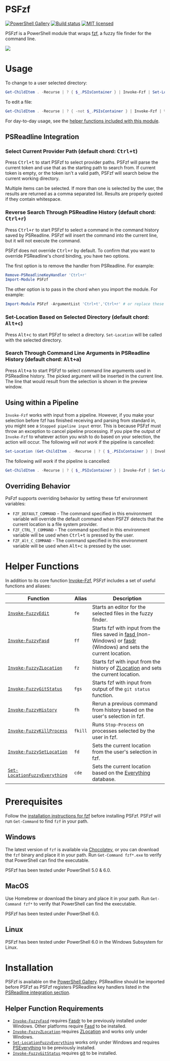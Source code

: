 # PSFzf
[![PowerShell Gallery](https://img.shields.io/powershellgallery/v/PSFzf.svg)](https://www.powershellgallery.com/packages/PSFzf)
[![Build status](https://github.com/kelleyma49/PSFzf/workflows/CI/badge.svg)](https://github.com/kelleyma49/PSFzf/actions)
[![MIT licensed](https://img.shields.io/badge/license-MIT-blue.svg)](https://github.com/kelleyma49/PSFzf/blob/master/LICENSE)


PSFzf is a PowerShell module that wraps [fzf](https://github.com/junegunn/fzf), a fuzzy file finder for the command line.

![](https://raw.github.com/kelleyma49/PSFzf/master/docs/PSFzfExample.gif)

# Usage
To change to a user selected directory:

```powershell
Get-ChildItem . -Recurse | ? { $_.PSIsContainer } | Invoke-Fzf | Set-Location
```

To edit a file:

```powershell
Get-ChildItem . -Recurse | ? { -not $_.PSIsContainer } | Invoke-Fzf | % { notepad $_ }
```

For day-to-day usage, see the [helper functions included with this module](https://github.com/kelleyma49/PSFzf#helper-functions).

## PSReadline Integration
### Select Current Provider Path (default chord: <kbd>Ctrl+t</kbd>) 
Press <kbd>Ctrl+t</kbd> to start PSFzf to select provider paths.  PSFzf will parse the current token and use that as the starting path to search from.  If current token is empty, or the token isn't a valid path, PSFzf will search below the current working directory.  

Multiple items can be selected.  If more than one is selected by the user, the results are returned as a comma separated list.  Results are properly quoted if they contain whitespace.

### Reverse Search Through PSReadline History (default chord: <kbd>Ctrl+r</kbd>)

Press <kbd>Ctrl+r</kbd> to start PSFzf to select a command in the command history saved by PSReadline.  PSFzf will insert the command into the current line, but it will not execute the command.

PSFzf does not override <kbd>Ctrl+r</kbd> by default.  To confirm that you want to override PSReadline's chord binding, you have two options.

The first option is to remove the handler from PSReadline.  For example:

```powershell
Remove-PSReadlineKeyHandler 'Ctrl+r'
Import-Module PSFzf
```

The other option is to pass in the chord when you import the module.  For example:

```powershell
Import-Module PSFzf -ArgumentList 'Ctrl+t','Ctrl+r' # or replace these strings with your preferred bindings
``` 
### Set-Location Based on Selected Directory (default chord: <kbd>Alt+c</kbd>)

Press <kbd>Alt+c</kbd> to start PSFzf to select a directory.  `Set-Location` will be called with the selected directory.

### Search Through Command Line Arguments in PSReadline History (default chord: <kbd>Alt+a</kbd>)

Press <kbd>Alt+a</kbd> to start PSFzf to select command line arguments used in PSReadline history.  The picked argument will be inserted in the current line.  The line that would result from the selection is shown in the preview window.

## Using within a Pipeline
`Invoke-Fzf` works with input from a pipeline.  However, if you make your selection before fzf has finished receiving and parsing from standard in, you might see a ```Stopped pipeline input``` error.  This is because PSFzf must throw an exception to cancel pipeline processing.  If you pipe the output of `Invoke-Fzf` to whatever action you wish to do based on your selection, the action will occur.  The following *will not work* if the pipeline is cancelled:

```powershell
Set-Location (Get-ChildItem . -Recurse | ? { $_.PSIsContainer } | Invoke-Fzf)
```

The following *will work* if the pipeline is cancelled:

```powershell
Get-ChildItem . -Recurse | ? { $_.PSIsContainer } | Invoke-Fzf | Set-Location
```

## Overriding Behavior
PsFzf supports overriding behavior by setting these fzf environment variables:
* `FZF_DEFAULT_COMMAND` - The command specified in this environment variable will override the default command when PSFZF detects that the current location is a file system provider.
* `FZF_CTRL_T_COMMAND` - The command specified in this environment variable will be used when <kbd>Ctrl+t</kbd> is pressed by the user.
* `FZF_Alt_C_COMMAND` - The command specified in this environment variable will be used when <kbd>Alt+c</kbd> is pressed by the user.

# Helper Functions
In addition to its core function [Invoke-Fzf](docs/Invoke-Fzf.md), PSFzf includes a set of useful functions and aliases:


| Function                                                             | Alias      | Description
| ---------------------------------------------------------------------| ---------- | ---------------------------------------------------------------------------------------------------------------------------------------------------------------------------------------- |
| [`Invoke-FuzzyEdit`](docs/Invoke-FuzzyEdit.md)                       | `fe`       | Starts an editor for the selected files in the fuzzy finder.
| [`Invoke-FuzzyFasd`](docs/Invoke-FuzzyFasd.md)                       | `ff`       | Starts fzf with input from the files saved in [fasd ](https://github.com/clvv/fasd)(non-Windows) or [fasdr](https://github.com/kelleyma49/fasdr) (Windows) and sets the current location.
| [`Invoke-FuzzyZLocation`](docs/Invoke-FuzzyZLocation.md)             | `fz`       | Starts fzf with input from the history of [ZLocation](https://github.com/vors/ZLocation) and sets the current location.
| [`Invoke-FuzzyGitStatus`](docs/Invoke-FuzzyGitStatus.md)             | `fgs`      |  Starts fzf with input from output of the `git status` function.
| [`Invoke-FuzzyHistory`](docs/Invoke-FuzzyHistory.md)                 | `fh`       | Rerun a previous command from history based on the user's selection in fzf.
| [`Invoke-FuzzyKillProcess`](docs/Invoke-FuzzyKillProcess.md)         | `fkill`    | Runs `Stop-Process` on processes selected by the user in fzf.
| [`Invoke-FuzzySetLocation`](docs/Invoke-FuzzySetLocation.md)         | `fd`       | Sets the current location from the user's selection in fzf.
| [`Set-LocationFuzzyEverything`](docs/Set-LocationFuzzyEverything.md) | `cde`      | Sets the current location based on the [Everything](https://www.voidtools.com/) database.

# Prerequisites
Follow the [installation instructions for fzf](https://github.com/junegunn/fzf#installation) before installing PSFzf.   PSFzf will run `Get-Command` to find `fzf` in your path.  

## Windows
The latest version of `fzf` is available via [Chocolatey](https://chocolatey.org/packages/fzf), or you can download the `fzf` binary and place it in your path.  Run `Get-Command fzf*.exe` to verify that PowerShell can find the executable.

PSFzf has been tested under PowerShell 5.0 & 6.0.

## MacOS
Use Homebrew or download the binary and place it in your path.  Run `Get-Command fzf*` to verify that PowerShell can find the executable.

PSFzf has been tested under PowerShell 6.0.

## Linux
PSFzf has been tested under PowerShell 6.0 in the Windows Subsystem for Linux.

# Installation
PSFzf is available on the [PowerShell Gallery](https://www.powershellgallery.com/packages/PSFzf).  PSReadline should be imported before PSFzf as PSFzf registers PSReadline key handlers listed in the [PSReadline integration section](https://github.com/kelleyma49/PSFzf#psreadline-integration).

## Helper Function Requirements
* [`Invoke-FuzzyFasd`](docs/Invoke-FuzzyFasd.md) requires [Fasdr](https://github.com/kelleyma49/fasdr) to be previously installed under Windows.  Other platforms require [Fasd](https://github.com/clvv/fasd) to be installed.
* [`Invoke-FuzzyZLocation`](docs/Invoke-FuzzyZLocation.md) requires [ZLocation](https://github.com/vors/ZLocation) and works only under Windows.
* [`Set-LocationFuzzyEverything`](docs/Set-LocationFuzzyEverything.md) works only under Windows and requires [PSEverything](https://www.powershellgallery.com/packages/PSEverything) to be previously installed.
* [`Invoke-FuzzyGitStatus`](docs/Invoke-FuzzyGitStatus.md) requires [git](https://git-scm.com/) to be installed.
